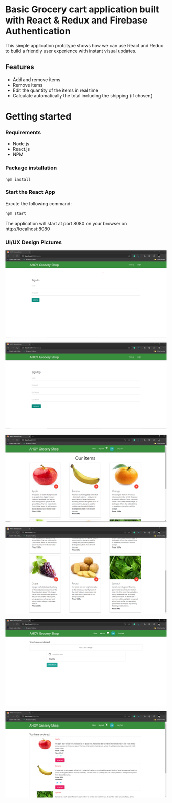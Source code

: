 # Basic Grocery cart application built with React & Redux and Firebase Authentication

This simple application prototype shows how we can use React and Redux to build a friendly user experience with instant visual updates.

## Features
* Add and remove items 
* Remove items
* Edit the quantity of the items in real time
* Calculate automatically the total including the shipping (if chosen)

# Getting started
### Requirements

* Node.js
* React.js
* NPM

### Package installation
```bash
npm install
```
 ### Start the React App
 Excute the following command: 
```bash
npm start
```
The application will start at port 8080 on your browser on http://localhost:8080



### UI/UX Design Pictures

![pic1](/src/images/pic1.png)


![pic2](/src/images/pic2.png)


![pic3](/src/images/pic3.png)


![pic4](/src/images/pic4.png)


![pic5](/src/images/pic5.png)


![pic6](/src/images/pic6.png)
